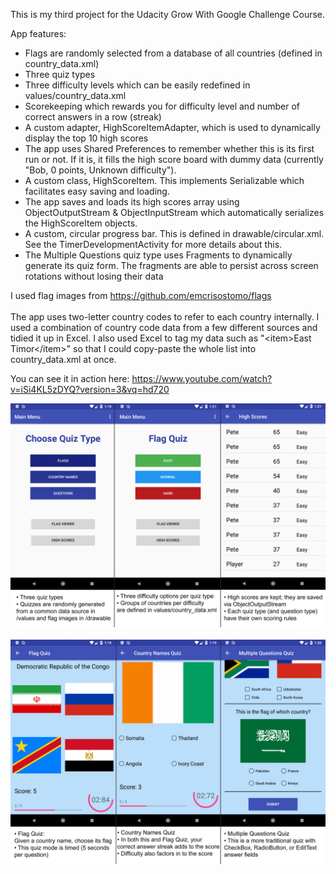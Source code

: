 This is my third project for the Udacity Grow With Google Challenge Course.

App features:
<ul>
<li>Flags are randomly selected from a database of all countries (defined in country_data.xml)</li>
<li>Three quiz types</li>
<li>Three difficulty levels which can be easily redefined in values/country_data.xml</li>
<li>Scorekeeping which rewards you for difficulty level and number of correct answers in a row (streak)</li>
<li>A custom adapter, HighScoreItemAdapter, which is used to dynamically display the top 10 high scores</li>
<li>The app uses Shared Preferences to remember whether this is its first run or not. If it is, it fills the high score board with dummy data (currently "Bob, 0 points, Unknown difficulty").</li>
<li>A custom class, HighScoreItem. This implements Serializable which facilitates easy saving and loading.</li>
<li>The app saves and loads its high scores array using ObjectOutputStream & ObjectInputStream which automatically serializes the HighScoreItem objects.</li>
<li>A custom, circular progress bar. This is defined in drawable/circular.xml. See the TimerDevelopmentActivity for more details about this.</li>
<li>The Multiple Questions quiz type uses Fragments to dynamically generate its quiz form. The fragments are able to persist across screen rotations without losing their data</li>
</ul>

I used flag images from https://github.com/emcrisostomo/flags <br><br>
The app uses two-letter country codes to refer to each country internally. I used a combination of country code data from a few different sources and tidied it up in Excel. I also used Excel to tag my data such as "\<item\>East Timor\</item\>" so that I could copy-paste the whole list into country_data.xml at once.

You can see it in action here: https://www.youtube.com/watch?v=iSi4KL5zDYQ?version=3&vq=hd720

<img src="flag-quiz-card-1.jpg" width=1000><br><br>
<img src="flag-quiz-card-2.jpg" width=1000>
